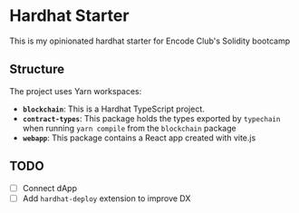 # Hardhat Starter
This is my opinionated hardhat starter for Encode Club's Solidity bootcamp

## Structure
The project uses Yarn workspaces:

- **`blockchain`**: This is a Hardhat TypeScript project.
- **`contract-types`**: This package holds the types exported by `typechain` when running `yarn compile` from the `blockchain` package
- **`webapp`**: This package contains a React app created with vite.js

## TODO
- [ ] Connect dApp
- [ ] Add `hardhat-deploy` extension to improve DX